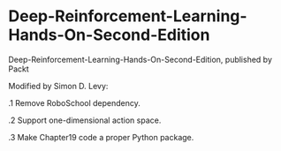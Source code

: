 # Deep-Reinforcement-Learning-Hands-On-Second-Edition
Deep-Reinforcement-Learning-Hands-On-Second-Edition, published by Packt

Modified by Simon D. Levy:

.1 Remove RoboSchool dependency.

.2 Support one-dimensional action space.

.3 Make Chapter19 code a proper Python package.

